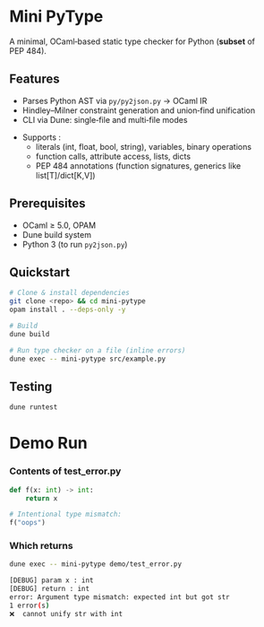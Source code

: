 # Mini PyType

A minimal, OCaml‑based static type checker for Python (**subset** of PEP 484).

## Features

* Parses Python AST via `py/py2json.py` → OCaml IR
* Hindley–Milner constraint generation and union‑find unification
* CLI via Dune: single‑file and multi‑file modes
- Supports :
    - literals (int, float, bool, string), variables, binary operations
    - function calls, attribute access, lists, dicts
    - PEP 484 annotations (function signatures, generics like list[T]/dict[K,V])

## Prerequisites

* OCaml ≥ 5.0, OPAM
* Dune build system
* Python 3 (to run `py2json.py`)

## Quickstart

```bash
# Clone & install dependencies
git clone <repo> && cd mini-pytype
opam install . --deps-only -y

# Build
dune build

# Run type checker on a file (inline errors)
dune exec -- mini-pytype src/example.py
```

## Testing

```bash
dune runtest
```

# Demo Run

### Contents of test_error.py
```python
def f(x: int) -> int:
    return x

# Intentional type mismatch:
f("oops")
```

### Which returns
```bash
dune exec -- mini-pytype demo/test_error.py

[DEBUG] param x : int               
[DEBUG] return : int
error: Argument type mismatch: expected int but got str
1 error(s)
❌  cannot unify str with int
```

